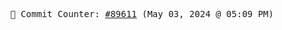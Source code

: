 <p align="center">
    <samp>
        📮 Commit Counter: <a href="https://github.com/Javascript-void0/Javascript-void0/commits/main">#89611</a> (May 03, 2024 @ 05:09 PM)
    </samp>
</p>